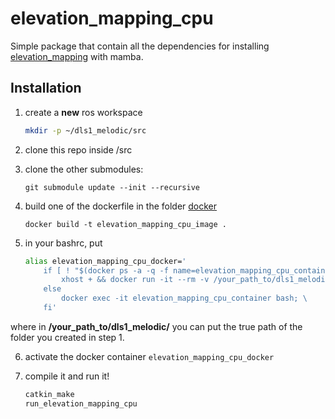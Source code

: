 # elevation_mapping_cpu

Simple package that contain all the dependencies for installing [elevation_mapping](https://github.com/ANYbotics/elevation_mapping) with mamba.


## Installation

1. create a **new** ros workspace 
   ```sh
   mkdir -p ~/dls1_melodic/src
   ``` 

2. clone this repo inside /src  


3. clone the other submodules:

    `git submodule update --init --recursive`
    
4. build one of the dockerfile in the folder [docker](https://github.com/giulioturrisi/elevation_mapping_cpu/tree/main/installation/docker)

    `docker build -t elevation_mapping_cpu_image .`


5. in your bashrc, put
    ```sh
    alias elevation_mapping_cpu_docker='
        if [ ! "$(docker ps -a -q -f name=elevation_mapping_cpu_container)" ]; then
            xhost + && docker run -it --rm -v /your_path_to/dls1_melodic/:/home/ -v /tmp/.X11-unix:/tmp/.X11-unix --device=/dev/input/ -e DISPLAY=$DISPLAY -e WAYLAND_DISPLAY=$WAYLAND_DISPLAY -e QT_X11_NO_MITSHM=1 --gpus all --net host --name elevation_mapping_cpu_container elevation_mapping_cpu_image; \
        else
            docker exec -it elevation_mapping_cpu_container bash; \
        fi'
    ```
where in **/your_path_to/dls1_melodic/** you can put the true path of the folder you created in step 1.


6. activate the docker container 
    `elevation_mapping_cpu_docker`


7. compile it and run it!
    ```sh
    catkin_make
    run_elevation_mapping_cpu
    ```




